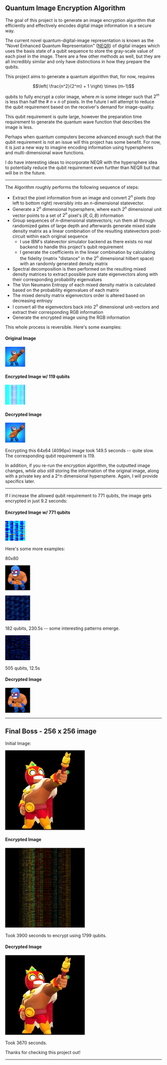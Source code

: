 ## Quantum Image Encryption Algorithm 

The goal of this project is to generate an image encryption algorithm that
efficiently and effectively encodes digital image information in a secure way. 

The current novel quantum-digital-image representation is known as the "Novel
Enhanced Quantum Representation"
([NEQR](https://link.springer.com/article/10.1007/s11128-013-0567-z_)) of digital images which uses the basis state of a qubit sequence to store the gray-scale value of each pixel in the image. There are a few other methods as well, but they are all incredibly similar and only have distinctions in how they prepare the qubits.

This project aims to generate a quantum algorithm that, for now, requires 

$$\left( \frac{n^2}{2^m}  + 1 \right) \times (m-1)$$ 

qubits to fully encrypt a color image, where $m$ is some integer such that $2^m$ is less than half the # $n\times n$ of pixels. In the future I will attempt
to reduce the qubit requirement based on the receiver's demand for
image-quality.

This qubit requirement is quite large, however the preparation time requirement
to generate the quantum wave function that describes the image is less. 

Perhaps when quantum computers become advanced enough such that the qubit
requirement is not an issue will this project has some benefit. For now, it is
just a new way to imagine encoding information using hyperspheres and multi-dimensional wave functions.

I do have interesting ideas to incorporate NEQR with the hypersphere idea to
potentially reduce the qubit requirement even further than NEQR but that will
be in the future.

---

The Algorithm roughly performs the following sequence of steps: 

- Extract the pixel information from an image and convert $2^n$ pixels (top
  left to bottom right)
  reversibly into an $n$-dimensional statevector. 
- Generate a $2^n$ dimensional hypersphere, where each $2^n$ dimensional unit
  vector points to a set of $2^n$ pixel's $(R,G,B)$ information
- Group sequences of $n$-dimensional statevectors; run them all through
  randomized gates of large depth and afterwards generate mixed state density
  matrix as a linear combination of the resulting statevectors post-circuit
  within each original sequence 
  - I use IBM's statevector simulator backend as there exists no real backend
    to handle this project's qubit requirement
  - I generate the coefficients in the linear combination by calculating the 
    fidelity (matrix "distance" in the $2^n$ dimensional hilbert space) with an
    randomly generated density matrix
- Spectral decomposition is then performed on the resulting mixed density
  matrices to extract possible pure state eigenvectors along with their
  corresponding probability eigenvalues 
- The Von Neumann Entropy of each mixed density matrix is calculated based on
  the probability eigenvalues of each matrix
- The mixed density matrix eigenvectors order is altered based on decreasing entropy
- I convert all the eigenvectors back into $2^n$ dimensional unit-vectors and
  extract their corresponding RGB information 
- Generate the encrypted image using the RGB information


This whole process is reversible. Here's some examples: 


#### Original Image

![](images/el_primo_square.jpg)

#### Encrypted Image w/ 119 qubits

![](images/encrypted/el_primo_square-119_qubits.png)

#### Decrypted Image

![](images/decrypted/el_primo_square_119_decrypted.png)

Encrypting this 64x64 (4096px) image took 149.5 seconds -- quite slow. The
corresponding qubit requirement is 119.

In addition, if you re-run the encryption algorithm, the outputted image
changes, *while also still* storing the information of the original image,
along with a private key and a 2^n dimensional hypersphere. Again, I will
provide specifics later.

---

If I increase the allowed qubit requirement to 771 qubits, the image gets
encrypted in just 9.2 seconds: 

#### Encrypted Image w/ 771 qubits

![](images/encrypted/el_primo_square-771_qubits.png)

Here's some more examples: 

80x80

![](images/el_primo_2_square.png)


![](images/encrypted/el_primo_2_square-182_qubits.png)

182 qubits, 230.5s -- some interesting patterns emerge. 

![](images/encrypted/el_primo_2_square-505_qubits.png)

505 qubits, 12.5s

#### Decrypted Image

![](images/decrypted/el_primo_2_square_505_decrypted.png)

---

## Final Boss - 256 x 256 image

Initial Image:

![](images/el_primo_skin.png)

#### Encrypted Image

![](images/encrypted/el_primo_skin-1799_qubits.png)

Took 3900 seconds to encrypt using 1799 qubits. 

#### Decrypted Image

![](images/decrypted/el_primo_skin_1799_decrypted.png)

Took 3670 seconds. 



Thanks for checking this project out! 

---




